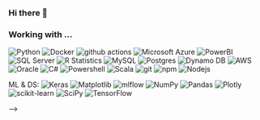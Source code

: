 ### Hi there 👋


<h3>Working with ... </h3>
<p>

  <img alt="Python" src="https://img.shields.io/badge/-Python-45b8d8?style=flat-square&logo=Python&logoColor=white" />
  <img alt="Docker" src="https://img.shields.io/badge/-R-46a2f1?style=flat-square&logo=R&logoColor=white" />
  <img alt="github actions" src="https://img.shields.io/badge/-Github_Actions-2088FF?style=flat-square&logo=github-actions&logoColor=white" />
  <img alt="Microsoft Azure" src="https://img.shields.io/badge/-Azure-1a73e8?style=flat-square&logo=Microsoft-azure&logoColor=white" />
  <img alt="PowerBI" src="https://img.shields.io/badge/PowerBI-F2C811?style=flat-square&logo=powerbi&logoColor=black" />
  <img alt="SQL Server" src="https://img.shields.io/badge/Microsoft%20SQL%20Server-CC2927?style=flat-square&logo=microsoft%20sql%20server&logoColor=white" />
  <img alt= "R Statistics" src="https://img.shields.io/badge/R-%23276DC3.svg?style=flat-square&logo=r&logoColor=white">
  <img alt= "MySQL" src="https://img.shields.io/badge/MySQL-%2300f.svg?style=flat-square&logo=mysql&logoColor=white" />
  <img alt= "Postgres" src="https://img.shields.io/badge/Postgres-%23316192.svg?style=flat-square&logo=postgresql&logoColor=white" />
  <img alt= "Dynamo DB" src="https://img.shields.io/badge/Amazon%20DynamoDB-4053D6?style=flat-square&logo=Amazon%20DynamoDB&logoColor=white" />
  <img alt= "AWS" src="https://img.shields.io/badge/AWS-%23FF9900.svg?style=flat-square&logo=amazon-aws&logoColor=white" />
  <img alt= "Oracle" src="https://img.shields.io/badge/Oracle-F80000?style=flat-square&logo=oracle&logoColor=white" />
  <img alt= "C#" src="https://img.shields.io/badge/C%23-%23239120.svg?style=flat-square&logo=c-sharp&logoColor=white" />
  <img alt= "Powershell" src="https://img.shields.io/badge/PowerShell-%235391FE.svg?style=flat-square&logo=powershell&logoColor=white" />
  <img alt= "Scala" src="https://img.shields.io/badge/scala-%23DC322F.svg?style=flat-square&logo=scala&logoColor=white" />
  <img alt="git" src="https://img.shields.io/badge/-Git-F05032?style=flat-square&logo=git&logoColor=white" />
  <img alt="npm" src="https://img.shields.io/badge/-NPM-CB3837?style=flat-square&logo=npm&logoColor=white" />
  <img alt="Nodejs" src="https://img.shields.io/badge/-Nodejs-43853d?style=flat-square&logo=Node.js&logoColor=white" />
</p>

ML & DS: 
![Keras](https://img.shields.io/badge/Keras-%23D00000.svg?style=flat-square&logo=Keras&logoColor=white)
![Matplotlib](https://img.shields.io/badge/Matplotlib-%23ffffff.svg?style=flat-square&logo=Matplotlib&logoColor=black)
![mlflow](https://img.shields.io/badge/mlflow-%23d9ead3.svg?style=flat-square&logo=numpy&logoColor=blue)
![NumPy](https://img.shields.io/badge/numpy-%23013243.svg?style=flat-square&logo=numpy&logoColor=white)
![Pandas](https://img.shields.io/badge/pandas-%23150458.svg?style=flat-square&logo=pandas&logoColor=white)
![Plotly](https://img.shields.io/badge/Plotly-%233F4F75.svg?style=flat-square&logo=plotly&logoColor=white)
![scikit-learn](https://img.shields.io/badge/scikit--learn-%23F7931E.svg?style=flat-square&logo=scikit-learn&logoColor=white)
![SciPy](https://img.shields.io/badge/SciPy-%230C55A5.svg?style=flat-square&logo=scipy&logoColor=%white)
![TensorFlow](https://img.shields.io/badge/TensorFlow-%23FF6F00.svg?style=flat-square&logo=TensorFlow&logoColor=white)

<!-- List of badges: https://ileriayo.github.io/markdown-badges/ -->


-->
